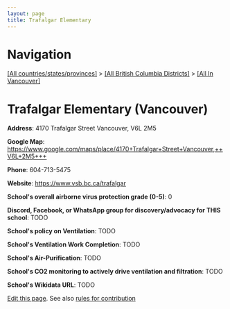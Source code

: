 ```yaml
---
layout: page
title: Trafalgar Elementary
---
```

# Navigation

[[All countries/states/provinces]](../../..) > [[All British Columbia Districts]](../..) > [[All In Vancouver]](..)

# Trafalgar Elementary (Vancouver)

**Address**: 4170 Trafalgar Street Vancouver,  V6L 2M5

**Google Map**: <https://www.google.com/maps/place/4170+Trafalgar+Street+Vancouver,++V6L+2M5+++>

**Phone**: 604-713-5475

**Website**: <https://www.vsb.bc.ca/trafalgar>

**School's overall airborne virus protection grade (0-5)**: 0

**Discord, Facebook, or WhatsApp group for discovery/advocacy for THIS school**: TODO

**School's policy on Ventilation**: TODO

**School's Ventilation Work Completion**: TODO

**School's Air-Purification**: TODO

**School's CO2 monitoring to actively drive ventilation and filtration**: TODO

**School's Wikidata URL**: TODO


[Edit this page](https://github.com/ventilate-schools/BC/edit/main/././Vancouver/Trafalgar_Elementary.md). See also [rules for contribution](../../../contribution-rules/)